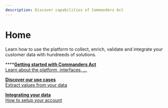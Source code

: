 ```yaml
---
description: Discover capabilities of Commanders Act
---
```


# Home

Learn how to use the platform to collect, enrich, validate and integrate your customer data with hundreeds of solutions.

\*\*\*\*[**Getting started with Commanders Act**  
Learn about the platform, interfaces, ...](getting-started/....md)

[**Discover our use cases**  
Extract values from your data](use-cases/email-campaigns/)

[**Integrating your data**  
How to setup your account](features/integrations/)





